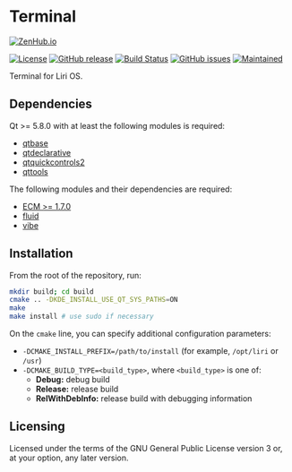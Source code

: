 Terminal
========

[![ZenHub.io](https://img.shields.io/badge/supercharged%20by-zenhub.io-blue.svg)](https://zenhub.io)

[![License](https://img.shields.io/badge/license-GPLv3.0-blue.svg)](https://www.gnu.org/licenses/gpl-3.0.html)
[![GitHub release](https://img.shields.io/github/release/lirios/terminal.svg)](https://github.com/lirios/terminal)
[![Build Status](https://travis-ci.org/lirios/terminal.svg?branch=develop)](https://travis-ci.org/lirios/terminal)
[![GitHub issues](https://img.shields.io/github/issues/lirios/terminal.svg)](https://github.com/lirios/terminal/issues)
[![Maintained](https://img.shields.io/maintenance/yes/2016.svg)](https://github.com/lirios/terminal/commits/develop)

Terminal for Liri OS.

## Dependencies

Qt >= 5.8.0 with at least the following modules is required:

 * [qtbase](http://code.qt.io/cgit/qt/qtbase.git)
 * [qtdeclarative](http://code.qt.io/cgit/qt/qtdeclarative.git)
 * [qtquickcontrols2](http://code.qt.io/cgit/qt/qtquickcontrols2.git)
 * [qttools](http://code.qt.io/cgit/qt/qttools.git/)

The following modules and their dependencies are required:

 * [ECM >= 1.7.0](http://quickgit.kde.org/?p=extra-cmake-modules.git)
 * [fluid](https://github.com/lirios/fluid)
 * [vibe](https://github.com/lirios/vibe)

## Installation

From the root of the repository, run:

```sh
mkdir build; cd build
cmake .. -DKDE_INSTALL_USE_QT_SYS_PATHS=ON
make
make install # use sudo if necessary
```

On the `cmake` line, you can specify additional configuration parameters:

 * `-DCMAKE_INSTALL_PREFIX=/path/to/install` (for example, `/opt/liri` or `/usr`)
 * `-DCMAKE_BUILD_TYPE=<build_type>`, where `<build_type>` is one of:
   * **Debug:** debug build
   * **Release:** release build
   * **RelWithDebInfo:** release build with debugging information

## Licensing

Licensed under the terms of the GNU General Public License version 3 or,
at your option, any later version.
